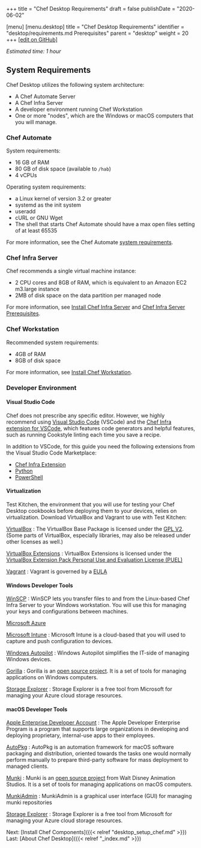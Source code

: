 +++
title = "Chef Desktop Requirements"
draft = false
publishDate = "2020-06-02"

[menu]
  [menu.desktop]
    title = "Chef Desktop Requirements"
    identifier = "desktop/requirements.md Prerequisites"
    parent = "desktop"
    weight = 20
+++
[\[edit on GitHub\]](https://github.com/chef/desktop-config/blob/master/docs-chef-io/content/desktop/desktop_requirements.md)

*Estimated time: 1 hour*

## System Requirements

Chef Desktop utilizes the following system architecture:

* A Chef Automate Server
* A Chef Infra Server
* A developer environment running Chef Workstation
* One or more "nodes", which are the Windows or macOS computers that you will manage.

### Chef Automate

System requirements:

* 16 GB of RAM
* 80 GB of disk space (available to `/hab`)
* 4 vCPUs

Operating system requirements:

* a Linux kernel of version 3.2 or greater
* systemd as the init system
* useradd
* cURL or GNU Wget
* The shell that starts Chef Automate should have a max open files setting of at least 65535

For more information, see the Chef Automate [system requirements](https://automate.chef.io/docs/system-requirements/).

### Chef Infra Server

Chef recommends a single virtual machine instance:

* 2 CPU cores and 8GB of RAM, which is equivalent to an Amazon EC2 m3.large instance
* 2MB of disk space on the data partition per managed node

For more information, see [Install Chef Infra Server](https://docs.chef.io/install_server/) and [Chef Infra Server Prerequisites](https://docs.chef.io/install_server_pre/).

### Chef Workstation

Recommended system requirements:

* 4GB of RAM
* 8GB of disk space

For more information, see [Install Chef Workstation](https://docs.chef.io/workstation/install_workstation/).

### Developer Environment

#### Visual Studio Code

Chef does not prescribe any specific editor. However, we highly recommend using [Visual Studio Code](https://code.visualstudio.com/) (VSCode) and the [Chef Infra extension for VSCode](https://marketplace.visualstudio.com/items?itemName=chef-software.Chef), which features code generators and helpful features, such as running Cookstyle linting each time you save a recipe.

In addition to VSCode, for this guide you need the following extensions from the Visual Studio Code Marketplace:

* [Chef Infra Extension](https://marketplace.visualstudio.com/items?itemName=chef-software.Chef)
* [Python](https://marketplace.visualstudio.com/items?itemName=ms-python.python)
* [PowerShell](https://marketplace.visualstudio.com/items?itemName=ms-vscode.PowerShell)

#### Virtualization

Test Kitchen, the environment that you will use for testing your Chef Desktop cookbooks before deploying them to your devices, relies on virtualization. Download VirtualBox and Vagrant to use with Test Kitchen:

[VirtualBox](https://www.virtualbox.org/wiki/Downloads)
: The VirtualBox Base Package is licensed under the [GPL V2](https://www.gnu.org/licenses/old-licenses/gpl-2.0.html). (Some parts of VirtualBox, especially libraries, may also be released under other licenses as well.)

[VirtualBox Extensions](https://www.virtualbox.org/wiki/Downloads)
: VirtualBox Extensions is licensed under the [VirtualBox Extension Pack Personal Use and Evaluation License (PUEL)](https://www.virtualbox.org/wiki/VirtualBox_PUEL)

[Vagrant](https://www.vagrantup.com/downloads.html)
: Vagrant is governed by a [EULA](https://www.vagrantup.com/vmware/eula.html)

#### Windows Developer Tools

[WinSCP](https://winscp.net/eng/download.php)
: WinSCP lets you transfer files to and from the Linux-based Chef Infra Server to your Windows workstation. You will use this for managing your keys and configurations between machines.

[Microsoft Azure](https://azure.microsoft.com)

[Microsoft Intune](https://www.microsoft.com/microsoft-365/enterprise-mobility-security/microsoft-intune)
: Microsoft Intune is a cloud-based that you will used to capture and push configuration to devices.

[Windows Autopilot](https://docs.microsoft.com/windows/deployment/windows-autopilot/windows-autopilot)
: Windows Autopilot simplifies the IT-side of managing Windows devices.

[Gorilla](https://github.com/autopkg/autopkg/releases)
: Gorilla is an [open source project](https://github.com/1dustindavis/gorilla). It is a set of tools for managing applications on Windows computers.

[Storage Explorer](https://azure.microsoft.com/features/storage-explorer/)
: Storage Explorer is a free tool from Microsoft for managing your Azure cloud storage resources.

#### macOS Developer Tools

[Apple Enterprise Developer Account](https://developer.apple.com/programs/enterprise/)
: The Apple Developer Enterprise Program is a program that supports large organizations in developing and deploying proprietary, internal-use apps to their employees.

[AutoPkg](https://github.com/autopkg/autopkg/releases/tag/v2.1)
: AutoPkg is an automation framework for macOS software packaging and distribution, oriented towards the tasks one would normally perform manually to prepare third-party software for mass deployment to managed clients.

[Munki](https://www.munki.org/munki/)
: Munki is an [open source project](https://github.com/munki/munki) from Walt Disney Animation Studios. It is a set of tools for managing applications on macOS computers.

[MunkiAdmin](https://github.com/hjuutilainen/munkiadmin/releases/)
: MunkiAdmin is a graphical user interface (GUI) for managing munki repositories

[Storage Explorer](https://azure.microsoft.com/features/storage-explorer/)
: Storage Explorer is a free tool from Microsoft for managing your Azure cloud storage resources.

Next: [Install Chef Components]({{< relref "desktop_setup_chef.md" >}})
Last: [About Chef Desktop]({{< relref "_index.md" >}})
